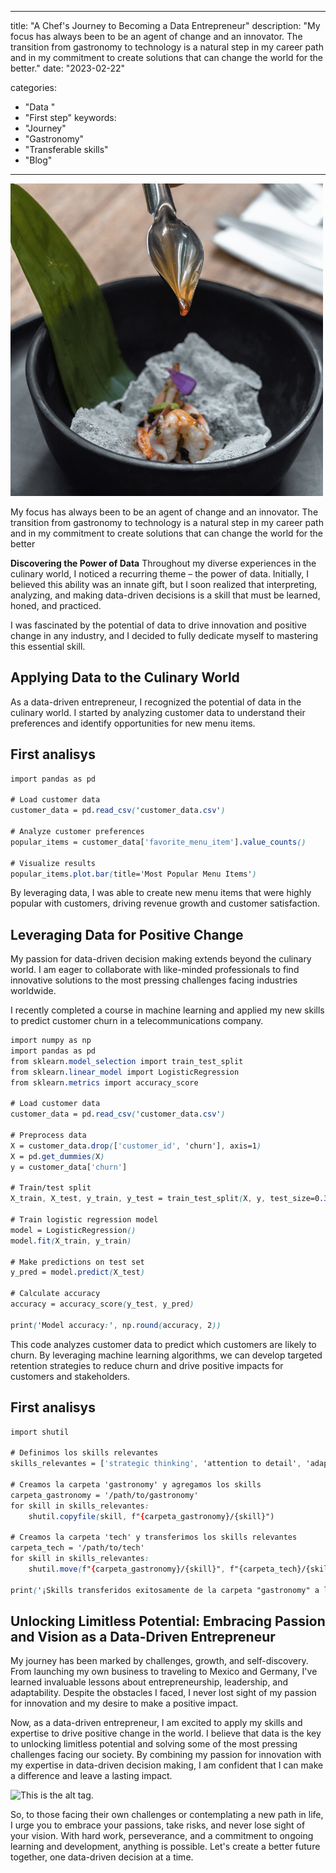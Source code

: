 
---
title: "A Chef's Journey to Becoming a Data Entrepreneur"
description: "My focus has always been to be an agent of change and an innovator. The transition from gastronomy to technology is a natural step in my career path and in my commitment to create solutions that can change the world for the better."
date: "2023-02-22"

categories:
  - "Data "
  - "First step"
keywords:
  - "Journey"
  - "Gastronomy"
  - "Transferable skills"
  - "Blog"
---
![This is the alt tag.](../../images/camaron.png)

My focus has always been to be an agent of change and an innovator. The transition from gastronomy to technology is a natural step in my career path and in my commitment to create solutions that can change the world for the better

**Discovering the Power of Data**
Throughout my diverse experiences in the culinary world, I noticed a recurring theme – the power of data. Initially, I believed this ability was an innate gift, but I soon realized that interpreting, analyzing, and making data-driven decisions is a skill that must be learned, honed, and practiced.

I was fascinated by the potential of data to drive innovation and positive change in any industry, and I decided to fully dedicate myself to mastering this essential skill.

## Applying Data to the Culinary World

As a data-driven entrepreneur, I recognized the potential of data in the culinary world. I started by analyzing customer data to understand their preferences and identify opportunities for new menu items.

## First analisys

```css
import pandas as pd

# Load customer data
customer_data = pd.read_csv('customer_data.csv')

# Analyze customer preferences
popular_items = customer_data['favorite_menu_item'].value_counts()

# Visualize results
popular_items.plot.bar(title='Most Popular Menu Items')

```
By leveraging data, I was able to create new menu items that were highly popular with customers, driving revenue growth and customer satisfaction.

## Leveraging Data for Positive Change

My passion for data-driven decision making extends beyond the culinary world. I am eager to collaborate with like-minded professionals to find innovative solutions to the most pressing challenges facing industries worldwide.

I recently completed a course in machine learning and applied my new skills to predict customer churn in a telecommunications company.

```css
import numpy as np
import pandas as pd
from sklearn.model_selection import train_test_split
from sklearn.linear_model import LogisticRegression
from sklearn.metrics import accuracy_score

# Load customer data
customer_data = pd.read_csv('customer_data.csv')

# Preprocess data
X = customer_data.drop(['customer_id', 'churn'], axis=1)
X = pd.get_dummies(X)
y = customer_data['churn']

# Train/test split
X_train, X_test, y_train, y_test = train_test_split(X, y, test_size=0.3, random_state=42)

# Train logistic regression model
model = LogisticRegression()
model.fit(X_train, y_train)

# Make predictions on test set
y_pred = model.predict(X_test)

# Calculate accuracy
accuracy = accuracy_score(y_test, y_pred)

print('Model accuracy:', np.round(accuracy, 2))

```

This code analyzes customer data to predict which customers are likely to churn. By leveraging machine learning algorithms, we can develop targeted retention strategies to reduce churn and drive positive impacts for customers and stakeholders.

## First analisys

```css
import shutil

# Definimos los skills relevantes
skills_relevantes = ['strategic thinking', 'attention to detail', 'adaptability', 'creativity']

# Creamos la carpeta 'gastronomy' y agregamos los skills
carpeta_gastronomy = '/path/to/gastronomy'
for skill in skills_relevantes:
    shutil.copyfile(skill, f"{carpeta_gastronomy}/{skill}")

# Creamos la carpeta 'tech' y transferimos los skills relevantes
carpeta_tech = '/path/to/tech'
for skill in skills_relevantes:
    shutil.move(f"{carpeta_gastronomy}/{skill}", f"{carpeta_tech}/{skill}")
    
print('¡Skills transferidos exitosamente de la carpeta "gastronomy" a la carpeta "tech"!')

```
## Unlocking Limitless Potential: Embracing Passion and Vision as a Data-Driven Entrepreneur
My journey has been marked by challenges, growth, and self-discovery. From launching my own business to traveling to Mexico and Germany, I've learned invaluable lessons about entrepreneurship, leadership, and adaptability. Despite the obstacles I faced, I never lost sight of my passion for innovation and my desire to make a positive impact.

Now, as a data-driven entrepreneur, I am excited to apply my skills and expertise to drive positive change in the world. I believe that data is the key to unlocking limitless potential and solving some of the most pressing challenges facing our society. By combining my passion for innovation with my expertise in data-driven decision making, I am confident that I can make a difference and leave a lasting impact.

![This is the alt tag.](../../images/foto.perfil.jpg)

So, to those facing their own challenges or contemplating a new path in life, I urge you to embrace your passions, take risks, and never lose sight of your vision. With hard work, perseverance, and a commitment to ongoing learning and development, anything is possible. Let's create a better future together, one data-driven decision at a time.
